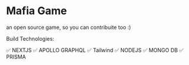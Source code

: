 # Mafia Game

an open source game, so you can contribuite too :)

Build Technologies:

✅ NEXTJS
✅ APOLLO GRAPHQL
✅ Tailwind
✅ NODEJS
✅ MONGO DB
✅ PRISMA


